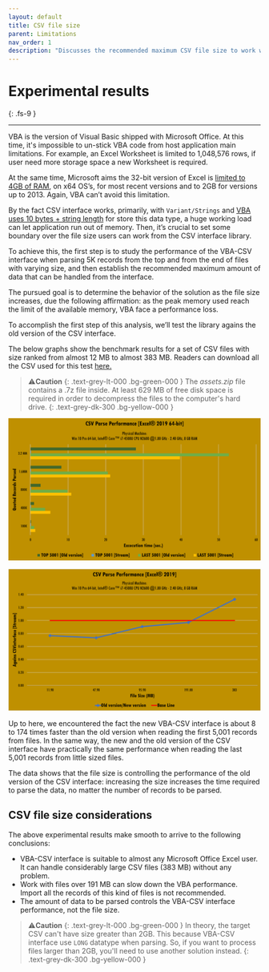 ```yaml
---
layout: default
title: CSV file size
parent: Limitations
nav_order: 1
description: "Discusses the recommended maximum CSV file size to work with the CSV interface class."
---
```


# Experimental results
{: .fs-9 }

---

VBA is the version of Visual Basic shipped with Microsoft Office. At this time, it's impossible to un-stick VBA code from host application main limitations. For example, an Excel Worksheet is limited to 1,048,576 rows, if user need more storage space a new Worksheet is required.

At the same time, Microsoft aims the 32-bit version of Excel is [limited to 4GB of RAM](https://docs.microsoft.com/en-us/office/troubleshoot/excel/laa-capability-change), on x64 OS’s, for most recent versions and to 2GB for versions up to 2013. Again, VBA can’t avoid this limitation.

By the fact CSV interface works, primarily, with `Variant/Strings` and [VBA uses 10 bytes + string length](https://docs.microsoft.com/en-us/office/vba/language/reference/user-interface-help/data-type-summary) for store this data type, a huge working load can let application run out of memory. Then, it’s crucial to set some boundary over the file size users can work from the CSV interface library. 

To achieve this, the first step is to study the performance of the VBA-CSV interface when parsing 5K records from the top and from the end of files with varying size, and then establish the recommended maximum amount of data that can be handled from the interface.

The pursued goal is to determine the behavior of the solution as the file size increases, due the following affirmation: as the peak memory used reach the limit of the available memory, VBA face a performance loss.

To accomplish the first step of this analysis, we’ll test the library agains the old version of the CSV interface.

The below graphs show the benchmark results for a set of CSV files with size ranked from almost 12 MB to almost 383 MB. Readers can download all the CSV used for this test [here.](https://raw.githubusercontent.com/ws-garcia/VBA-CSV-interface/master/csv-data/assets.zip)

>⚠️**Caution**
>{: .text-grey-lt-000 .bg-green-000 }
>The *assets.zip* file contains a .7z file inside. At least 629 MB of free disk space is required in order to decompress the files to the computer's hard drive.
{: .text-grey-dk-300 .bg-yellow-000 }

![Benchmark](OLDinterface-Benchmark.png)

![Benchmark2](OLDinterfaceVSnew-Benchmark.png)

Up to here, we encountered the fact the new VBA-CSV interface is about 8 to 174 times faster than the old version when reading the first 5,001 records from files. In the same way, the new and the old version of the CSV interface have practically the same performance when reading the last 5,001 records from little sized files.

The data shows that the file size is controlling the performance of the old version of the CSV interface: increasing the size increases the time required to parse the data, no matter the number of records to be parsed.

## CSV file size considerations

The above experimental results make smooth to arrive to the following conclusions:

* VBA-CSV interface is suitable to almost any Microsoft Office Excel user. It can handle considerably large CSV files (383 MB) without any problem.
* Work with files over 191 MB can slow down the VBA performance. Import all the records of this kind of files is not recommended.
* The amount of data to be parsed controls the VBA-CSV interface performance, not the file size.

>⚠️**Caution**
>{: .text-grey-lt-000 .bg-green-000 }
>In theory, the target CSV can't have size greater than 2GB. This because VBA-CSV interface use `LONG` datatype when parsing. So, if you want to process files larger than 2GB, you'll need to use another solution instead.
{: .text-grey-dk-300 .bg-yellow-000 }

